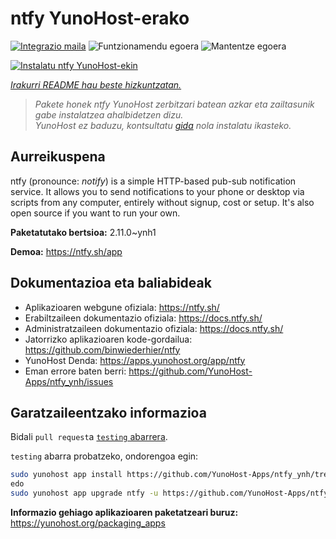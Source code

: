 <!--
Ohart ongi: README hau automatikoki sortu da <https://github.com/YunoHost/apps/tree/master/tools/readme_generator>ri esker
EZ editatu eskuz.
-->

# ntfy YunoHost-erako

[![Integrazio maila](https://dash.yunohost.org/integration/ntfy.svg)](https://ci-apps.yunohost.org/ci/apps/ntfy/) ![Funtzionamendu egoera](https://ci-apps.yunohost.org/ci/badges/ntfy.status.svg) ![Mantentze egoera](https://ci-apps.yunohost.org/ci/badges/ntfy.maintain.svg)

[![Instalatu ntfy YunoHost-ekin](https://install-app.yunohost.org/install-with-yunohost.svg)](https://install-app.yunohost.org/?app=ntfy)

*[Irakurri README hau beste hizkuntzatan.](./ALL_README.md)*

> *Pakete honek ntfy YunoHost zerbitzari batean azkar eta zailtasunik gabe instalatzea ahalbidetzen dizu.*  
> *YunoHost ez baduzu, kontsultatu [gida](https://yunohost.org/install) nola instalatu ikasteko.*

## Aurreikuspena

ntfy (pronounce: *notify*) is a simple HTTP-based pub-sub notification service. It allows you to send notifications to your phone or desktop via scripts from any computer, entirely without signup, cost or setup. It's also open source if you want to run your own.


**Paketatutako bertsioa:** 2.11.0~ynh1

**Demoa:** <https://ntfy.sh/app>
## Dokumentazioa eta baliabideak

- Aplikazioaren webgune ofiziala: <https://ntfy.sh/>
- Erabiltzaileen dokumentazio ofiziala: <https://docs.ntfy.sh/>
- Administratzaileen dokumentazio ofiziala: <https://docs.ntfy.sh/>
- Jatorrizko aplikazioaren kode-gordailua: <https://github.com/binwiederhier/ntfy>
- YunoHost Denda: <https://apps.yunohost.org/app/ntfy>
- Eman errore baten berri: <https://github.com/YunoHost-Apps/ntfy_ynh/issues>

## Garatzaileentzako informazioa

Bidali `pull request`a [`testing` abarrera](https://github.com/YunoHost-Apps/ntfy_ynh/tree/testing).

`testing` abarra probatzeko, ondorengoa egin:

```bash
sudo yunohost app install https://github.com/YunoHost-Apps/ntfy_ynh/tree/testing --debug
edo
sudo yunohost app upgrade ntfy -u https://github.com/YunoHost-Apps/ntfy_ynh/tree/testing --debug
```

**Informazio gehiago aplikazioaren paketatzeari buruz:** <https://yunohost.org/packaging_apps>
